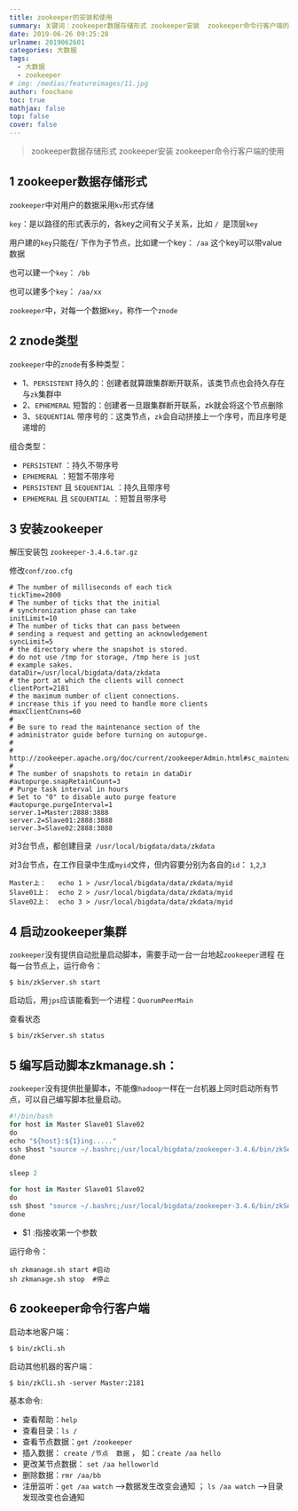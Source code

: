 ```yaml
---
title: zookeeper的安装和使用
summary: 关键词：zookeeper数据存储形式 zookeeper安装  zookeeper命令行客户端的使用
date: 2019-06-26 09:25:28
urlname: 2019062601
categories: 大数据
tags:
  - 大数据
  - zookeeper
# img: /medias/featureimages/11.jpg
author: foochane
toc: true
mathjax: false
top: false
cover: false
---
```


<!-- 
文章作者：[foochane](https://foochane.cn/) 
</br>
原文链接：[https://foochane.cn/article/2019062601.html](https://foochane.cn/article/2019062601.html)  
-->

>zookeeper数据存储形式 zookeeper安装  zookeeper命令行客户端的使用


## 1 zookeeper数据存储形式

`zookeeper`中对用户的数据采用`kv`形式存储

`key`：是以路径的形式表示的，各key之间有父子关系，比如 `/ `是顶层`key`

用户建的`key`只能在/ 下作为子节点，比如建一个key： `/aa`  这个key可以带value数据

也可以建一个`key`：   `/bb`

也可以建多个`key`： `/aa/xx `

`zookeeper`中，对每一个数据`key`，称作一个`znode`

 

## 2 znode类型
`zookeeper`中的`znode`有多种类型：

- 1、`PERSISTENT`  持久的：创建者就算跟集群断开联系，该类节点也会持久存在与`zk`集群中
- 2、`EPHEMERAL`  短暂的：创建者一旦跟集群断开联系，zk就会将这个节点删除
- 3、`SEQUENTIAL`  带序号的：这类节点，`zk`会自动拼接上一个序号，而且序号是递增的

组合类型：
- `PERSISTENT`  ：持久不带序号
- `EPHEMERAL`  ：短暂不带序号 
- `PERSISTENT`  且 `SEQUENTIAL`   ：持久且带序号
- `EPHEMERAL`  且 `SEQUENTIAL`  ：短暂且带序号


## 3 安装zookeeper
解压安装包 `zookeeper-3.4.6.tar.gz`

修改`conf/zoo.cfg`

```
# The number of milliseconds of each tick
tickTime=2000
# The number of ticks that the initial 
# synchronization phase can take
initLimit=10
# The number of ticks that can pass between 
# sending a request and getting an acknowledgement
syncLimit=5
# the directory where the snapshot is stored.
# do not use /tmp for storage, /tmp here is just 
# example sakes.
dataDir=/usr/local/bigdata/data/zkdata
# the port at which the clients will connect
clientPort=2181
# the maximum number of client connections.
# increase this if you need to handle more clients
#maxClientCnxns=60
#
# Be sure to read the maintenance section of the 
# administrator guide before turning on autopurge.
#
# http://zookeeper.apache.org/doc/current/zookeeperAdmin.html#sc_maintenance
#
# The number of snapshots to retain in dataDir
#autopurge.snapRetainCount=3
# Purge task interval in hours
# Set to "0" to disable auto purge feature
#autopurge.purgeInterval=1
server.1=Master:2888:3888
server.2=Slave01:2888:3888
server.3=Slave02:2888:3888
```

对3台节点，都创建目录` /usr/local/bigdata/data/zkdata`

对3台节点，在工作目录中生成`myid`文件，但内容要分别为各自的`id`： `1`,`2`,`3`
```shell
Master上：   echo 1 > /usr/local/bigdata/data/zkdata/myid
Slave01上：  echo 2 > /usr/local/bigdata/data/zkdata/myid
Slave02上：  echo 3 > /usr/local/bigdata/data/zkdata/myid
```



## 4 启动zookeeper集群
`zookeeper`没有提供自动批量启动脚本，需要手动一台一台地起`zookeeper`进程
在每一台节点上，运行命令：
 
```shell
$ bin/zkServer.sh start

```

启动后，用`jps`应该能看到一个进程：`QuorumPeerMain`

查看状态
```shell
$ bin/zkServer.sh status

```

## 5 编写启动脚本zkmanage.sh：

`zookeeper`没有提供批量脚本，不能像`hadoop`一样在一台机器上同时启动所有节点，可以自己编写脚本批量启动。

```python
#!/bin/bash
for host in Master Slave01 Slave02
do
echo "${host}:${1}ing....."
ssh $host "source ~/.bashrc;/usr/local/bigdata/zookeeper-3.4.6/bin/zkServer.sh $1"
done

sleep 2

for host in Master Slave01 Slave02
do
ssh $host "source ~/.bashrc;/usr/local/bigdata/zookeeper-3.4.6/bin/zkServer.sh status"
done

```

- $1 :指接收第一个参数

运行命令：

```shell
sh zkmanage.sh start #启动
sh zkmanage.sh stop  #停止

```

## 6 zookeeper命令行客户端

启动本地客户端：
```shell
$ bin/zkCli.sh

```
启动其他机器的客户端：
```shell
$ bin/zkCli.sh -server Master:2181

```

基本命令:

- 查看帮助：`help`
- 查看目录：`ls /`
- 查看节点数据：`get /zookeeper`
- 插入数据： `create /节点  数据` ， 如：`create /aa hello`
- 更改某节点数据： `set /aa helloworld`
- 删除数据：`rmr /aa/bb`
- 注册监听：`get /aa watch` -->数据发生改变会通知 ； `ls /aa watch` -->目录发现改变也会通知




